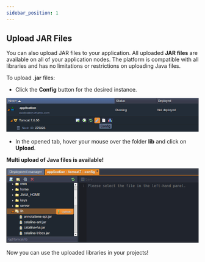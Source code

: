 ```yaml
---
sidebar_position: 1
---
```


## Upload JAR Files
You can also upload JAR files to your application. All uploaded **JAR files** are available on all of your application nodes. The platform is compatible with all libraries and has no limitations or restrictions on uploading Java files.

To upload **.jar** files:

- Click the **Config** button for the desired instance.

<div style={{
    display:'flex',
    justifyContent: 'center',
    margin: '0 0 1rem 0'
}}>

![Locale Dropdown](./img/UploadJARFiles/config.png)

</div>

- In the opened tab, hover your mouse over the folder **lib** and click on **Upload**.

**Multi upload of Java files is available!**

<div style={{
    display:'flex',
    justifyContent: 'center',
    margin: '0 0 1rem 0'
}}>

![Locale Dropdown](./img/UploadJARFiles/lib-upload.png)

</div>
Now you can use the uploaded libraries in your projects!

